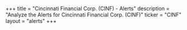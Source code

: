 +++
title = "Cincinnati Financial Corp. (CINF) - Alerts"
description = "Analyze the Alerts for Cincinnati Financial Corp. (CINF)"
ticker = "CINF"
layout = "alerts"
+++

